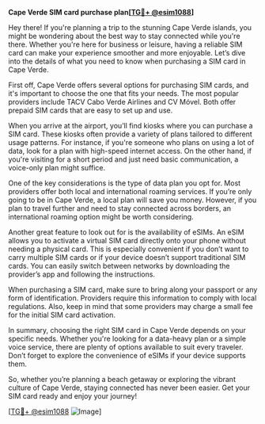 **Cape Verde SIM card purchase plan[[TG💪+ @esim1088](https://t.me/s/esim1088)]**

Hey there! If you're planning a trip to the stunning Cape Verde islands, you might be wondering about the best way to stay connected while you're there. Whether you're here for business or leisure, having a reliable SIM card can make your experience smoother and more enjoyable. Let’s dive into the details of what you need to know when purchasing a SIM card in Cape Verde.

First off, Cape Verde offers several options for purchasing SIM cards, and it's important to choose the one that fits your needs. The most popular providers include TACV Cabo Verde Airlines and CV Móvel. Both offer prepaid SIM cards that are easy to set up and use. 

When you arrive at the airport, you’ll find kiosks where you can purchase a SIM card. These kiosks often provide a variety of plans tailored to different usage patterns. For instance, if you're someone who plans on using a lot of data, look for a plan with high-speed internet access. On the other hand, if you're visiting for a short period and just need basic communication, a voice-only plan might suffice.

One of the key considerations is the type of data plan you opt for. Most providers offer both local and international roaming services. If you’re only going to be in Cape Verde, a local plan will save you money. However, if you plan to travel further and need to stay connected across borders, an international roaming option might be worth considering. 

Another great feature to look out for is the availability of eSIMs. An eSIM allows you to activate a virtual SIM card directly onto your phone without needing a physical card. This is especially convenient if you don’t want to carry multiple SIM cards or if your device doesn’t support traditional SIM cards. You can easily switch between networks by downloading the provider’s app and following the instructions.

When purchasing a SIM card, make sure to bring along your passport or any form of identification. Providers require this information to comply with local regulations. Also, keep in mind that some providers may charge a small fee for the initial SIM card activation.

In summary, choosing the right SIM card in Cape Verde depends on your specific needs. Whether you're looking for a data-heavy plan or a simple voice service, there are plenty of options available to suit every traveler. Don’t forget to explore the convenience of eSIMs if your device supports them.

So, whether you’re planning a beach getaway or exploring the vibrant culture of Cape Verde, staying connected has never been easier. Get your SIM card ready and enjoy your journey!

[[TG💪+ @esim1088](https://t.me/s/esim1088) ![Image](https://i.postimg.cc/Y0z9fWf4/image.png)]